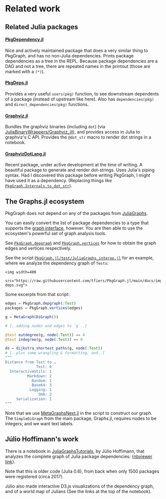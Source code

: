 
# Related work



## Related Julia packages

#### [PkgDependency.jl]

Nice and actively maintained package that does a very similar thing to PkgGraph, and has
no non-Julia dependencies. Prints package dependencies as a tree in the REPL. Because
package dependencies are a DAG and not a tree, there are repeated names in the printout
(those are marked with a `(*)`).

#### [PkgDeps.jl]

Provides a very useful `users(pkg)` function, to see downstream
dependents of a package (instead of upstream like here).
Also has `dependencies(pkg)` and `direct_dependencies(pkg)` functions.

#### [Graphviz.jl]

Bundles the graphviz binaries (including `dot`) (via [JuliaBinaryWrappers/Graphviz_jll][Graphviz_jll]), and provides access in Julia to graphviz's C API.
Provides the `@dot_str` macro to render dot strings in a notebook.

#### [GraphvizDotLang.jl]

Recent package, under active development at the time of writing. A beautiful package to
generate and render dot-strings. Uses Julia's piping syntax. Had I discovered this
package before writing PkgGraph, I might have used it as a dependency. (Replacing things
like [`PkgGraph.Internals.to_dot_str`](@ref)).


[PkgDependency.jl]:   https://github.com/peng1999/PkgDependency.jl
[PkgDeps.jl]:         https://github.com/JuliaEcosystem/PkgDeps.jl
[Graphviz.jl]:        https://github.com/JuliaGraphs/GraphViz.jl
[Graphviz_jll]:       https://github.com/JuliaBinaryWrappers/Graphviz_jll.jl
[GraphvizDotLang.jl]: https://github.com/jhidding/GraphvizDotLang.jl



## The Graphs.jl ecosystem

PkgGraph does not depend on any of the packages from [JuliaGraphs](https://juliagraphs.org/).

You can easily convert the list of package dependencies to a type that supports
the [graph interface], however. You are then able to use the ecosystem's powerful set of graph analysis tools.

See [`PkgGraph.depgraph`](@ref) and [`PkgGraph.vertices`](@ref) for how to obtain the graph edges and vertices respectively.

See the script [`PkgGraph.jl/test/JuliaGraphs_interop.jl`][gh] for an example,
where we analyze the dependency graph of `Tests`:

```@raw html
<img width=400
     src="https://raw.githubusercontent.com/tfiers/PkgGraph.jl/main/docs/img/Test-deps.svg">
```

Some excerpts from that script:
```julia
edges = PkgGraph.depgraph(:Test)
packages = PkgGraph.vertices(edges)

g = MetaGraph(DiGraph())

# [..adding nodes and edges to `g`..]

@test outdegree(g, node(:Test)) == 4
@test indegree(g, node(:Test)) == 0

ds = dijkstra_shortest_paths(g, node(:Test))
# [..plus some wrangling & formatting, and..]
"""
Distance from Test to …
              Test: 0
  InteractiveUtils: 1
          Markdown: 2
            Random: 1
            Base64: 3
           Logging: 1
               SHA: 2
     Serialization: 1
"""
```

Note that we use [MetaGraphsNext.jl] in the script to construct our graph. The
`SimpleDiGraph` from the main package, Graphs.jl, requires nodes to be integers; and we
want text labels.

[graph interface]: https://juliagraphs.org/Graphs.jl/dev/ecosystem/interface/
[gh]: https://github.com/tfiers/PkgGraph.jl/blob/main/test/JuliaGraphs_interop.jl
[MetaGraphsNext.jl]: https://github.com/JuliaGraphs/MetaGraphsNext.jl



## Júlio Hoffimann's work

There is a notebook in [JuliaGraphsTutorials], by Júlio Hoffimann, that analyzes the
complete graph of Julia package dependencies: {[nbviewer link]}.

Note that this is older code (Julia 0.6), from back when only 1500 packages were registered (circa 2017).

Júlio also made interactive D3.js visualizations of the dependency graph, and of a world
map of Julians (See the links at the top of the notebook).

[JuliaGraphsTutorials]: https://github.com/JuliaGraphs/JuliaGraphsTutorials
[nbviewer link]: https://nbviewer.org/github/JuliaGraphs/JuliaGraphsTutorials/blob/master/DAG-Julia-Pkgs.ipynb
